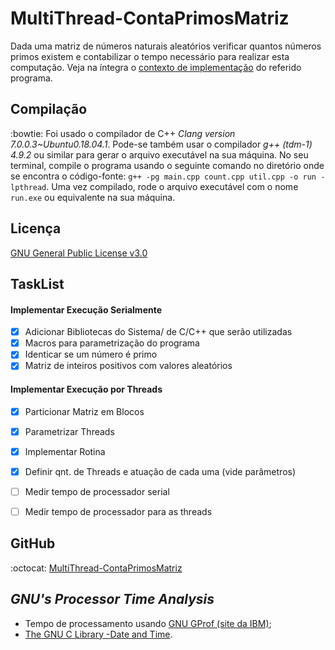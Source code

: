 # MultiThread-ContaPrimosMatriz
Dada uma matriz de números naturais aleatórios verificar quantos números primos existem e contabilizar o tempo necessário para realizar esta computação. Veja na íntegra o [contexto de implementação](./contexto.pdf) do referido programa.

## Compilação
:bowtie: 
Foi usado o compilador de C++ *Clang version 7.0.0.3~Ubuntu0.18.04.1*. Pode-se também usar o compilador *g++ (tdm-1) 4.9.2* ou similar para gerar o arquivo executável na sua máquina. No seu terminal, compile o programa usando o seguinte comando no diretório onde se encontra o código-fonte: ```g++ -pg main.cpp count.cpp util.cpp -o run -lpthread```. Uma vez compilado, rode o arquivo executável com o nome ```run.exe``` ou equivalente na sua máquina.

## Licença
[GNU General Public License v3.0](/LICENSE)

## TaskList
#### Implementar Execução Serialmente
- [X] Adicionar Bibliotecas do Sistema/ de C/C++ que serão utilizadas
- [X] Macros para parametrização do programa
- [X] Identicar se um número é primo
- [X] Matriz de inteiros positivos com valores aleatórios
 
#### Implementar Execução por Threads
- [X] Particionar Matriz em Blocos
- [X] Parametrizar Threads
- [X] Implementar Rotina
- [X] Definir qnt. de Threads e atuação de cada uma (vide parâmetros)
- [ ] Medir tempo de processador serial
- [ ] Medir tempo de processador para as threads


## GitHub
:octocat: [MultiThread-ContaPrimosMatriz](https://github.com/Jakiminski/MultiThread-ContaPrimosMatriz/)

## *GNU's Processor Time Analysis*
* Tempo de processamento usando [GNU GProf (site da IBM)](https://www.ibm.com/developerworks/br/local/linux/gprof_introduction/index.html);
* [The GNU C Library -Date and Time](https://www.gnu.org/software/libc/manual/html_node/Date-and-Time.html).
